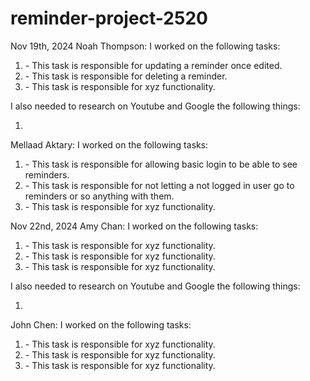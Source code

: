 # reminder-project-2520
Nov 19th, 2024
Noah Thompson:
I worked on the following tasks:
1. <update reminder> - This task is responsible for updating a reminder once  edited.
2. <Delete reminder> - This task is responsible for deleting a reminder.
3. <Insert Some Task Here> - This task is responsible for xyz functionality.

I also needed to research on Youtube and Google the following things:
1. <Insert Video or Link to thing you needed to research>

Mellaad Aktary:
I worked on the following tasks:
1. <passport js login> - This task is responsible for allowing basic login to be able to see reminders.
2. <ensureauthenticated> - This task is responsible for not letting a not logged in user go to reminders or so anything with them.
3. <Insert Some Task Here> - This task is responsible for xyz functionality.



Nov 22nd, 2024
Amy Chan:
I worked on the following tasks:
1. <Insert Some Task Here> - This task is responsible for xyz functionality.
2. <Insert Some Task Here> - This task is responsible for xyz functionality.
3. <Insert Some Task Here> - This task is responsible for xyz functionality.

I also needed to research on Youtube and Google the following things:
1. <Insert Video or Link to thing you needed to research>

John Chen:
I worked on the following tasks:
1. <Insert Some Task Here> - This task is responsible for xyz functionality.
2. <Insert Some Task Here> - This task is responsible for xyz functionality.
3. <Insert Some Task Here> - This task is responsible for xyz functionality.